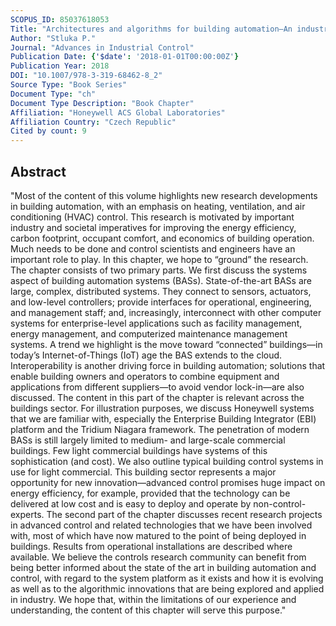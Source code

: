 ```yaml
---
SCOPUS_ID: 85037618053
Title: "Architectures and algorithms for building automation—An industry view"
Author: "Stluka P."
Journal: "Advances in Industrial Control"
Publication Date: {'$date': '2018-01-01T00:00:00Z'}
Publication Year: 2018
DOI: "10.1007/978-3-319-68462-8_2"
Source Type: "Book Series"
Document Type: "ch"
Document Type Description: "Book Chapter"
Affiliation: "Honeywell ACS Global Laboratories"
Affiliation Country: "Czech Republic"
Cited by count: 9
---
```


## Abstract
"Most of the content of this volume highlights new research developments in building automation, with an emphasis on heating, ventilation, and air conditioning (HVAC) control. This research is motivated by important industry and societal imperatives for improving the energy efficiency, carbon footprint, occupant comfort, and economics of building operation. Much needs to be done and control scientists and engineers have an important role to play. In this chapter, we hope to “ground” the research. The chapter consists of two primary parts. We first discuss the systems aspect of building automation systems (BASs). State-of-the-art BASs are large, complex, distributed systems. They connect to sensors, actuators, and low-level controllers; provide interfaces for operational, engineering, and management staff; and, increasingly, interconnect with other computer systems for enterprise-level applications such as facility management, energy management, and computerized maintenance management systems. A trend we highlight is the move toward “connected” buildings—in today’s Internet-of-Things (IoT) age the BAS extends to the cloud. Interoperability is another driving force in building automation; solutions that enable building owners and operators to combine equipment and applications from different suppliers—to avoid vendor lock-in—are also discussed. The content in this part of the chapter is relevant across the buildings sector. For illustration purposes, we discuss Honeywell systems that we are familiar with, especially the Enterprise Building Integrator (EBI) platform and the Tridium Niagara framework. The penetration of modern BASs is still largely limited to medium- and large-scale commercial buildings. Few light commercial buildings have systems of this sophistication (and cost). We also outline typical building control systems in use for light commercial. This building sector represents a major opportunity for new innovation—advanced control promises huge impact on energy efficiency, for example, provided that the technology can be delivered at low cost and is easy to deploy and operate by non-control-experts. The second part of the chapter discusses recent research projects in advanced control and related technologies that we have been involved with, most of which have now matured to the point of being deployed in buildings. Results from operational installations are described where available. We believe the controls research community can benefit from being better informed about the state of the art in building automation and control, with regard to the system platform as it exists and how it is evolving as well as to the algorithmic innovations that are being explored and applied in industry. We hope that, within the limitations of our experience and understanding, the content of this chapter will serve this purpose."
